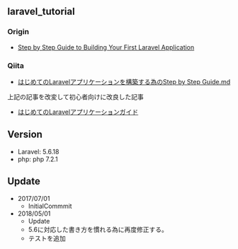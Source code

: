 ## laravel_tutorial

### Origin

- [Step by Step Guide to Building Your First Laravel Application](https://laravel-news.com/your-first-laravel-application)

### Qiita
- [はじめてのLaravelアプリケーションを構築する為のStep by Step Guide.md](https://gist.github.com/Fendo181/1976fe8d8a041679e304ca5bd6f9552c)

上記の記事を改変して初心者向けに改良した記事

- [はじめてのLaravelアプリケーションガイド](https://qiita.com/Fendo181/items/dece727ea402552fee19) 

## Version

- Laravel: 5.6.18
- php: php 7.2.1

## Update

- 2017/07/01
  - InitialCommmit
- 2018/05/01
  - Update
  - 5.6に対応した書き方を慣れる為に再度修正する。
  - テストを追加